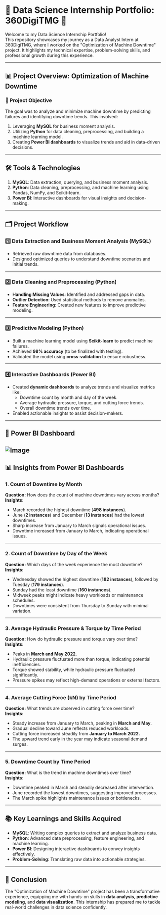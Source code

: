 # 🚀 Data Science Internship Portfolio: 360DigiTMG 🚀  

Welcome to my Data Science Internship Portfolio!  
This repository showcases my journey as a Data Analyst Intern at 360DigiTMG, where I worked on the "Optimization of Machine Downtime" project. It highlights my technical expertise, problem-solving skills, and professional growth during this experience.  

---

## 📊 Project Overview: Optimization of Machine Downtime  

### 🎯 Project Objective  
The goal was to analyze and minimize machine downtime by predicting failures and identifying downtime trends. This involved:  
1. Leveraging **MySQL** for business moment analysis.  
2. Utilizing **Python** for data cleaning, preprocessing, and building a machine learning model.  
3. Creating **Power BI dashboards** to visualize trends and aid in data-driven decisions.  

---

## 🛠 Tools & Technologies  
1. **MySQL**: Data extraction, querying, and business moment analysis.  
2. **Python**: Data cleaning, preprocessing, and machine learning using Pandas, NumPy, and Scikit-learn.  
3. **Power BI**: Interactive dashboards for visual insights and decision-making.  

---

## 🗂 Project Workflow  

### 1️⃣ **Data Extraction and Business Moment Analysis (MySQL)**  
- Retrieved raw downtime data from databases.  
- Designed optimized queries to understand downtime scenarios and initial trends.  

---

### 2️⃣ **Data Cleaning and Preprocessing (Python)**  
- **Handling Missing Values**: Identified and addressed gaps in data.  
- **Outlier Detection**: Used statistical methods to remove anomalies.  
- **Feature Engineering**: Created new features to improve predictive modeling.  

---

### 3️⃣ **Predictive Modeling (Python)**  
- Built a machine learning model using **Scikit-learn** to predict machine failures.  
- Achieved **98% accuracy** (to be finalized with testing).  
- Validated the model using **cross-validation** to ensure robustness.  

---

### 4️⃣ **Interactive Dashboards (Power BI)**  
- Created **dynamic dashboards** to analyze trends and visualize metrics like:  
  - Downtime count by month and day of the week.  
  - Average hydraulic pressure, torque, and cutting force trends.  
  - Overall downtime trends over time.  
- Enabled actionable insights to assist decision-makers.  

---
## 🎨 **Power BI Dashboard**

![Image](https://github.com/user-attachments/assets/9269f292-d952-45ac-a609-8a4884acc0ca)
---


## 📊 Insights from Power BI Dashboards  

### **1. Count of Downtime by Month**  
**Question:** How does the count of machine downtimes vary across months?  
**Insights:**  
- March recorded the highest downtime (**498 instances**).  
- June (**2 instances**) and December (**13 instances**) had the lowest downtimes.  
- Sharp increase from January to March signals operational issues.  
- Downtime increased from January to March, indicating operational issues.

---

### **2. Count of Downtime by Day of the Week**  
**Question:**  Which days of the week experience the most downtime?  
**Insights:**  
- Wednesday showed the highest downtime (**182 instances**), followed by Tuesday (**179 instances**).  
- Sunday had the least downtime (**160 instances**).  
- Midweek peaks might indicate heavy workloads or maintenance schedules.
- Downtimes were consistent from Thursday to Sunday with minimal variation.
  
---

### **3. Average Hydraulic Pressure & Torque by Time Period**  
**Question:** How do hydraulic pressure and torque vary over time?  
**Insights:**  
- Peaks in **March and May 2022**.  
- Hydraulic pressure fluctuated more than torque, indicating potential inefficiencies.  
- Torque showed stability, while hydraulic pressure fluctuated significantly.
- Pressure spikes may reflect high-demand operations or external factors.
  
---

### **4. Average Cutting Force (kN) by Time Period**  
**Question:** What trends are observed in cutting force over time?  
**Insights:**  
- Steady increase from January to March, peaking in **March and May**.  
- Gradual decline toward June reflects reduced workloads.  
- Cutting force increased steadily from **January to March 2022.**
- The upward trend early in the year may indicate seasonal demand surges.
  
---

### **5. Downtime Count by Time Period**  
**Question:**  What is the trend in machine downtimes over time?  
**Insights:**  
- Downtime peaked in March and steadily decreased after intervention.  
- June recorded the lowest downtimes, suggesting improved processes.  
- The March spike highlights maintenance issues or bottlenecks.
  
---

## 📚 Key Learnings and Skills Acquired  
- **MySQL**: Writing complex queries to extract and analyze business data.  
- **Python**: Advanced data preprocessing, feature engineering, and machine learning.  
- **Power BI**: Designing interactive dashboards to convey insights effectively.  
- **Problem-Solving**: Translating raw data into actionable strategies.  

---

## 🎯 Conclusion  
The "Optimization of Machine Downtime" project has been a transformative experience, equipping me with hands-on skills in **data analysis**, **predictive modeling**, and **data visualization**. This internship has prepared me to tackle real-world challenges in data science confidently.  

